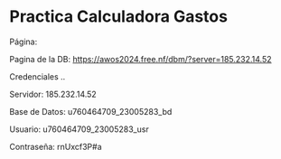 # Practica Calculadora Gastos

Página:

Pagina de la DB: https://awos2024.free.nf/dbm/?server=185.232.14.52

Credenciales ..

Servidor: 185.232.14.52

Base de Datos: u760464709_23005283_bd

Usuario: u760464709_23005283_usr

Contraseña: rnUxcf3P#a
